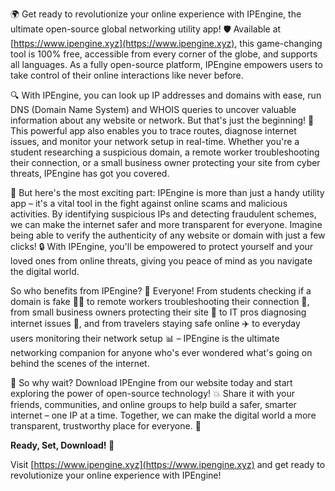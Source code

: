 🌍 Get ready to revolutionize your online experience with IPEngine, the ultimate open-source global networking utility app! 🛡️ Available at [https://www.ipengine.xyz](https://www.ipengine.xyz), this game-changing tool is 100% free, accessible from every corner of the globe, and supports all languages. As a fully open-source platform, IPEngine empowers users to take control of their online interactions like never before.

🔍 With IPEngine, you can look up IP addresses and domains with ease, run DNS (Domain Name System) and WHOIS queries to uncover valuable information about any website or network. But that's just the beginning! 📡 This powerful app also enables you to trace routes, diagnose internet issues, and monitor your network setup in real-time. Whether you're a student researching a suspicious domain, a remote worker troubleshooting their connection, or a small business owner protecting your site from cyber threats, IPEngine has got you covered.

🚀 But here's the most exciting part: IPEngine is more than just a handy utility app – it's a vital tool in the fight against online scams and malicious activities. By identifying suspicious IPs and detecting fraudulent schemes, we can make the internet safer and more transparent for everyone. Imagine being able to verify the authenticity of any website or domain with just a few clicks! 🔒 With IPEngine, you'll be empowered to protect yourself and your loved ones from online threats, giving you peace of mind as you navigate the digital world.

So who benefits from IPEngine? 🤔 Everyone! From students checking if a domain is fake 👨‍🎓 to remote workers troubleshooting their connection 🏢, from small business owners protecting their site 💼 to IT pros diagnosing internet issues 🤖, and from travelers staying safe online ✈️ to everyday users monitoring their network setup 📊 – IPEngine is the ultimate networking companion for anyone who's ever wondered what's going on behind the scenes of the internet.

🎉 So why wait? Download IPEngine from our website today and start exploring the power of open-source technology! 💥 Share it with your friends, communities, and online groups to help build a safer, smarter internet – one IP at a time. Together, we can make the digital world a more transparent, trustworthy place for everyone. 🌟

**Ready, Set, Download! 🚀**

Visit [https://www.ipengine.xyz](https://www.ipengine.xyz) and get ready to revolutionize your online experience with IPEngine!